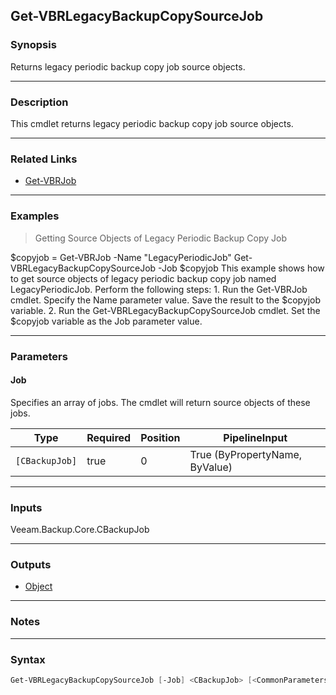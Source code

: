 Get-VBRLegacyBackupCopySourceJob
--------------------------------

### Synopsis
Returns legacy periodic backup copy job source objects.

---

### Description

This cmdlet returns legacy periodic backup copy job source objects.

---

### Related Links
* [Get-VBRJob](Get-VBRJob)

---

### Examples
> Getting Source Objects of Legacy Periodic Backup Copy Job

$copyjob = Get-VBRJob -Name "LegacyPeriodicJob"
Get-VBRLegacyBackupCopySourceJob -Job $copyjob
This example shows how to get source objects of legacy periodic backup copy job named LegacyPeriodicJob.
Perform the following steps: 1. Run the Get-VBRJob cmdlet. Specify the Name parameter value. Save the result to the $copyjob variable.
2. Run the Get-VBRLegacyBackupCopySourceJob cmdlet. Set the $copyjob variable as the Job parameter value.

---

### Parameters
#### **Job**
Specifies an array of jobs. The cmdlet will return source objects of these jobs.

|Type          |Required|Position|PipelineInput                 |
|--------------|--------|--------|------------------------------|
|`[CBackupJob]`|true    |0       |True (ByPropertyName, ByValue)|

---

### Inputs
Veeam.Backup.Core.CBackupJob

---

### Outputs
* [Object](https://learn.microsoft.com/en-us/dotnet/api/System.Object)

---

### Notes

---

### Syntax
```PowerShell
Get-VBRLegacyBackupCopySourceJob [-Job] <CBackupJob> [<CommonParameters>]
```
